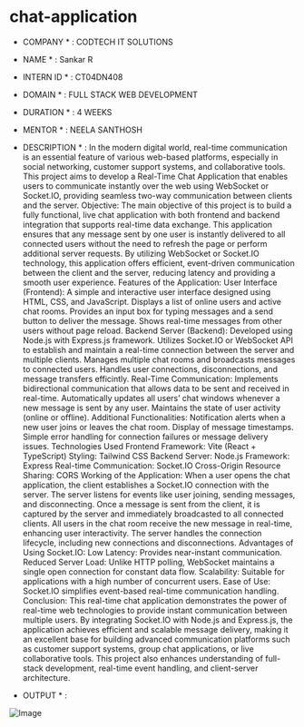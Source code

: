﻿# chat-application
 * COMPANY * : CODTECH IT SOLUTIONS
 * NAME * : Sankar R
 * INTERN ID * : CT04DN408
 * DOMAIN * : FULL STACK WEB DEVELOPMENT
 * DURATION * : 4 WEEKS
 * MENTOR * : NEELA SANTHOSH

 * DESCRIPTION * :
                  In the modern digital world, real-time communication is an essential feature of various web-based platforms, especially in social networking, customer support systems, and collaborative tools. This project aims to develop a Real-Time Chat Application that enables users to communicate instantly over the web using WebSocket or Socket.IO, providing seamless two-way communication between clients and the server.
Objective:
The main objective of this project is to build a fully functional, live chat application with both frontend and backend integration that supports real-time data exchange. This application ensures that any message sent by one user is instantly delivered to all connected users without the need to refresh the page or perform additional server requests. By utilizing WebSocket or Socket.IO technology, this application offers efficient, event-driven communication between the client and the server, reducing latency and providing a smooth user experience.
Features of the Application:
User Interface (Frontend):
A simple and interactive user interface designed using HTML, CSS, and JavaScript.
Displays a list of online users and active chat rooms.
Provides an input box for typing messages and a send button to deliver the message.
Shows real-time messages from other users without page reload.
Backend Server (Backend):
Developed using Node.js with Express.js framework.
Utilizes Socket.IO or WebSocket API to establish and maintain a real-time connection between the server and multiple clients.
Manages multiple chat rooms and broadcasts messages to connected users.
Handles user connections, disconnections, and message transfers efficintly.
Real-Time Communication:
Implements bidirectional communication that allows data to be sent and received in real-time.
Automatically updates all users’ chat windows whenever a new message is sent by any user.
Maintains the state of user activity (online or offline).
Additional Functionalities:
Notification alerts when a new user joins or leaves the chat room.
Display of message timestamps.
Simple error handling for connection failures or message delivery issues.
Technologies Used
Frontend
Framework: Vite (React + TypeScript)
Styling: Tailwind CSS
Backend
Server: Node.js
Framework: Express
Real-time Communication: Socket.IO
Cross-Origin Resource Sharing: CORS
Working of the Application:
When a user opens the chat application, the client establishes a Socket.IO connection with the server.
The server listens for events like user joining, sending messages, and disconnecting.
Once a message is sent from the client, it is captured by the server and immediately broadcasted to all connected clients.
All users in the chat room receive the new message in real-time, enhancing user interactivity.
The server handles the connection lifecycle, including new connections and disconnections.
Advantages of Using Socket.IO:
Low Latency: Provides near-instant communication.
Reduced Server Load: Unlike HTTP polling, WebSocket maintains a single open connection for constant data flow.
Scalability: Suitable for applications with a high number of concurrent users.
Ease of Use: Socket.IO simplifies event-based real-time communication handling.
Conclusion:
This real-time chat application demonstrates the power of real-time web technologies to provide instant communication between multiple users. By integrating Socket.IO with Node.js and Express.js, the application achieves efficient and scalable message delivery, making it an excellent base for building advanced communication platforms such as customer support systems, group chat applications, or live collaborative tools. This project also enhances understanding of full-stack development, real-time event handling, and client-server architecture.


* OUTPUT * :


![Image](https://github.com/user-attachments/assets/101cb4ab-651c-49d0-b38a-b18a843fc04f)
  
